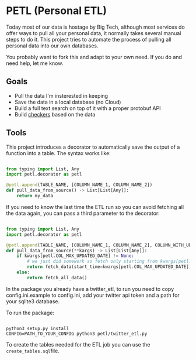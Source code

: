 # PETL (Personal ETL)

Today most of our data is hostage by Big Tech, although most services do offer ways to pull all your personal data, it normally takes several manual steps to do it. This project tries to automate the process of pulling all personal data into our own databases.

You probably want to fork this and adapt to your own need. If you do and need help, let me know.

## Goals

- Pull the data I'm insterested in keeping
- Save the data in a local database (no Cloud)
- Build a full text search on top of it with a proper protobuf API
- Build [checkers](https://www.github.com/era/malleable-checker) based on the data

## Tools

This project introduces a decorator to automatically save the output of a function into a table. The syntax works like:

```python

from typing import List, Any
import petl.decorator as petl

@petl.append(TABLE_NAME, [COLUMN_NAME_1, COLUMN_NAME_2])
def pull_data_from_source() -> List[List[Any]]:
    return my_data

```

If you need to know the last time the ETL run so you can avoid fetching all the data again, you can pass a third parameter to the decorator:

```python

from typing import List, Any
import petl.decorator as petl

@petl.append(TABLE_NAME, [COLUMN_NAME_1, COLUMN_NAME_2], COLUMN_WITH_UPDATED_DATE)
def pull_data_from_source(**kargs) -> List[List[Any]]:
    if kwargs[petl.COL_MAX_UPDATED_DATE] != None:
        # we just did somework so fetch only starting from kwargs[petl.COL_MAX_UPDATED_DATE]
        return fetch_data(start_time=kwargs[petl.COL_MAX_UPDATED_DATE])
    else:
        return fetch_all_data()

```

In the package you already have a twitter_etl, to run you need to copy config.ini.example to config.ini, add your twitter api token and a path for your sqlite3 database.

To run the package:

```

python3 setup.py install
CONFIG=PATH_TO_YOUR_CONFIG python3 petl/twitter_etl.py

```

To create the tables needed for the ETL job you can use the `create_tables.sql`file.